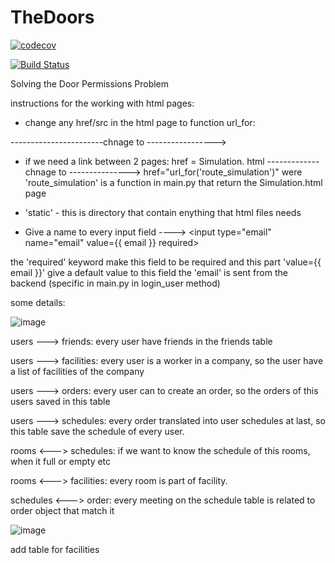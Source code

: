 # TheDoors
[![codecov](https://codecov.io/gh/TechnionYearlyProject/TheDoors/branch/master/graph/badge.svg)](https://codecov.io/gh/TechnionYearlyProject/TheDoors)

[![Build Status](https://travis-ci.org/TechnionYearlyProject/TheDoors.svg?branch=master)](https://travis-ci.org/TechnionYearlyProject/TheDoors)

Solving the Door Permissions Problem



instructions for the working with html pages:

* change any href/src in the html page to function url_for:
<script src="some path for the code\image\etc"></script> 
-----------------------chnage to ----------------->
<script src="{{ url_for('static', filename=path for what you need') }}"></script>

* if we need a link between 2 pages:
                                href = Simulation. html
                        -------------chnage to --------------->
                            href="url_for('route_simulation')"
were 'route_simulation' is a function in main.py that return the Simulation.html page

* 'static' - this is directory that contain enything that html files needs

* Give a name to every input field ---->  <input type="email" name="email"  value={{ email }} required>

the 'required' keyword make this field to be required
and this part 'value={{ email }}' give a default value to this field
the 'email' is sent from the backend (specific in main.py in login_user method)



some details:

![image](https://user-images.githubusercontent.com/33027226/39673666-1fd6aa12-5149-11e8-84b3-ed60e49794a1.png)


users ---> friends:  every user have friends in the friends table

users ---> facilities: every user is a worker in a company, so the user have a list of facilities of the company

users ---> orders: every user can to create an order, so the orders of this users saved in this table

users ---> schedules: every order translated into user schedules at last, so this table save the schedule of every user.

rooms <---> schedules: if we want to know the schedule of this rooms, when it full or empty etc

rooms <---> facilities: every room is part of facility.

schedules <---> order: every meeting on the schedule table is related to order object that match it



![image](https://user-images.githubusercontent.com/33027226/39562434-4acdf0a0-4eb4-11e8-9140-567f0bcb5fd0.png)

add table for facilities
